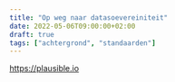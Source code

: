 ```yaml
---
title: "Op weg naar datasoevereiniteit"
date: 2022-05-06T09:00:00+02:00
draft: true
tags: ["achtergrond", "standaarden"]
---
```


https://plausible.io
